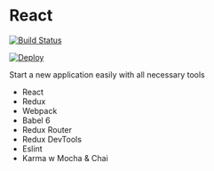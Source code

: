 # React

[![Build Status](https://travis-ci.org/werein/react.svg)](https://travis-ci.org/werein/react)

[![Deploy](https://www.herokucdn.com/deploy/button.svg)](https://heroku.com/deploy)

Start a new application easily with all necessary tools

* React
* Redux
* Webpack
* Babel 6
* Redux Router
* Redux DevTools
* Eslint
* Karma w Mocha & Chai
